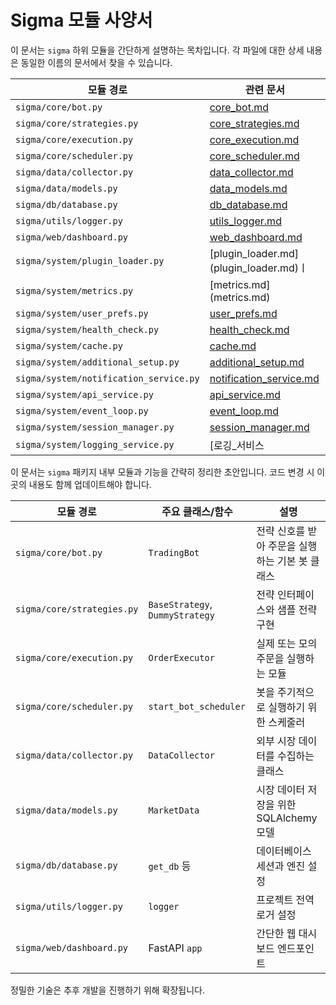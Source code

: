 # Sigma 모듈 사양서
이 문서는 `sigma` 하위 모듈을 간단하게 설명하는 목차입니다. 각 파일에 대한 상세 내용은 동일한 이름의 문서에서 찾을 수 있습니다.

| 모듈 경로 | 관련 문서 |
|-----------|-----------|
| `sigma/core/bot.py` | [core_bot.md](core_bot.md) |
| `sigma/core/strategies.py` | [core_strategies.md](core_strategies.md) |
| `sigma/core/execution.py` | [core_execution.md](core_execution.md) |
| `sigma/core/scheduler.py` | [core_scheduler.md](core_scheduler.md) |
| `sigma/data/collector.py` | [data_collector.md](data_collector.md) |
| `sigma/data/models.py` | [data_models.md](data_models.md) |
| `sigma/db/database.py` | [db_database.md](db_database.md) |
| `sigma/utils/logger.py` | [utils_logger.md](utils_logger.md) |
| `sigma/web/dashboard.py` | [web_dashboard.md](web_dashboard.md) |
| `sigma/system/plugin_loader.py` | [plugin_loader.md] (plugin_loader.md)ㅣ
| `sigma/system/metrics.py` | [metrics.md] (metrics.md) |
| `sigma/system/user_prefs.py` | [user_prefs.md](user_prefs.md) |
| `sigma/system/health_check.py` | [health_check.md](health_check.md) |
| `sigma/system/cache.py` | [cache.md](cache.md) |
| `sigma/system/additional_setup.py` | [additional_setup.md](additional_setup.md) |
| `sigma/system/notification_service.py` | [notification_service.md](notification_service.md) |
| `sigma/system/api_service.py` | [api_service.md](api_service.md) |
| `sigma/system/event_loop.py` | [event_loop.md](event_loop.md) |
| `sigma/system/session_manager.py` | [session_manager.md](session_manager.md) |
| `sigma/system/logging_service.py` | [로깅_서비스
이 문서는 `sigma` 패키지 내부 모듈과 기능을 간략히 정리한 초안입니다. 코드 변경 시 이곳의 내용도 함께 업데이트해야 합니다.

| 모듈 경로 | 주요 클래스/함수 | 설명 |
|-----------|----------------|-----|
| `sigma/core/bot.py` | `TradingBot` | 전략 신호를 받아 주문을 실행하는 기본 봇 클래스 |
| `sigma/core/strategies.py` | `BaseStrategy`, `DummyStrategy` | 전략 인터페이스와 샘플 전략 구현 |
| `sigma/core/execution.py` | `OrderExecutor` | 실제 또는 모의 주문을 실행하는 모듈 |
| `sigma/core/scheduler.py` | `start_bot_scheduler` | 봇을 주기적으로 실행하기 위한 스케줄러 |
| `sigma/data/collector.py` | `DataCollector` | 외부 시장 데이터를 수집하는 클래스 |
| `sigma/data/models.py` | `MarketData` | 시장 데이터 저장을 위한 SQLAlchemy 모델 |
| `sigma/db/database.py` | `get_db` 등 | 데이터베이스 세션과 엔진 설정 |
| `sigma/utils/logger.py` | `logger` | 프로젝트 전역 로거 설정 |
| `sigma/web/dashboard.py` | FastAPI `app` | 간단한 웹 대시보드 엔드포인트 |

정밀한 기술은 추후 개발을 진행하기 위해 확장됩니다. 
